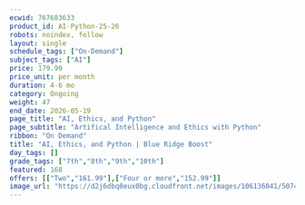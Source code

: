 ```yaml
---
ecwid: 767683633
product_id: AI-Python-25-26
robots: noindex, follow
layout: single
schedule_tags: ["On-Demand"]
subject_tags: ["AI"]
price: 179.99
price_unit: per month
duration: 4-6 mo
category: Ongoing
weight: 47
end_date: 2026-05-19
page_title: "AI, Ethics, and Python"
page_subtitle: "Artifical Intelligence and Ethics with Python"
ribbon: "On Demand"
title: "AI, Ethics, and Python | Blue Ridge Boost"
day_tags: []
grade_tags: ["7th","8th","9th","10th"]
featured: 168
offers: [["Two","161.99"],["Four or more","152.99"]]
image_url: "https://d2j6dbq0eux0bg.cloudfront.net/images/106136041/5074103277.png"
---
```

